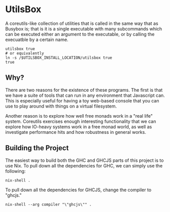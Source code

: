 UtilsBox
========

A coreutils-like collection of utilities that is called in the same way that as
Busybox is; that is it is a single executable with many subcommands which can be
executed either an argument to the executable, or by calling the execuatble by a
certain name.

    utilsbox true
    # or equivalently
    ln -s /$UTILSBOX_INSTALL_LOCATION/utilsbox true
    true

Why?
----

There are two reasons for the existence of these programs. The first is that we
have a suite of tools that can run in any environment that Javascript can. This
is especially useful for having a toy web-based console that you can use to play
around with things on a virtual filesystem.

Another reason is to explore how well free monads work in a "real life" system.
Coreutils exercises enough interesting functionality that we can explore how
IO-heavy systems work in a free monad world, as well as investigate performance
hits and how robustness in general works.

Building the Project
--------------------

The easiest way to build both the GHC and GHCJS parts of this project is to use
Nix. To pull down all the dependencies for GHC, we can simply use the following:

    nix-shell .

To pull down all the dependencies for GHCJS, change the compiler to "ghcjs."

    nix-shell --arg compiler "\"ghcjs\"" .
